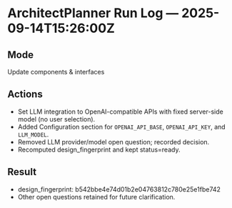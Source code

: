 # ArchitectPlanner Run Log — 2025-09-14T15:26:00Z

## Mode
Update components & interfaces

## Actions
- Set LLM integration to OpenAI-compatible APIs with fixed server-side model (no user selection).
- Added Configuration section for `OPENAI_API_BASE`, `OPENAI_API_KEY`, and `LLM_MODEL`.
- Removed LLM provider/model open question; recorded decision.
- Recomputed design_fingerprint and kept status=ready.

## Result
- design_fingerprint: b542bbe4e74d01b2e04763812c780e25e1fbe742
- Other open questions retained for future clarification.
